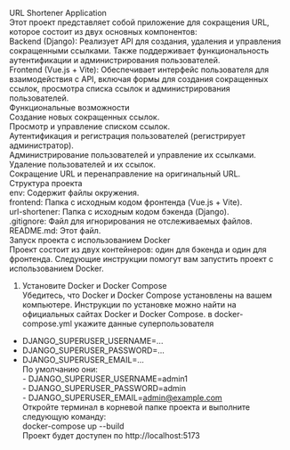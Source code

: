 URL Shortener Application   
Этот проект представляет собой приложение для сокращения URL, которое состоит из двух основных компонентов:   
Backend (Django): Реализует API для создания, удаления и управления сокращенными ссылками. Также поддерживает функциональность аутентификации и администрирования пользователей.   
Frontend (Vue.js + Vite): Обеспечивает интерфейс пользователя для взаимодействия с API, включая формы для создания сокращенных ссылок, просмотра списка ссылок и администрирования пользователей.   
Функциональные возможности   
Создание новых сокращенных ссылок.   
Просмотр и управление списком ссылок.   
Аутентификация и регистрация пользователей (регистрирует администратор).   
Администрирование пользователей и управление их ссылками.   
Удаление пользователей и их ссылок.   
Сокращение URL и перенаправление на оригинальный URL.   
Структура проекта   
env: Содержит файлы окружения.   
frontend: Папка с исходным кодом фронтенда (Vue.js + Vite).   
url-shortener: Папка с исходным кодом бэкенда (Django).   
.gitignore: Файл для игнорирования не отслеживаемых файлов.   
README.md: Этот файл.   
Запуск проекта с использованием Docker   
Проект состоит из двух контейнеров: один для бэкенда и один для фронтенда. Следующие инструкции помогут вам запустить проект с использованием Docker.   
1. Установите Docker и Docker Compose   
Убедитесь, что Docker и Docker Compose установлены на вашем компьютере. Инструкции по установке можно найти на официальных сайтах Docker и Docker Compose.
в docker-compose.yml укажите данные суперпользователя   
- DJANGO_SUPERUSER_USERNAME=...
- DJANGO_SUPERUSER_PASSWORD=...
- DJANGO_SUPERUSER_EMAIL=...   
По умолчанию они:   
      - DJANGO_SUPERUSER_USERNAME=admin1   
      - DJANGO_SUPERUSER_PASSWORD=admin   
      - DJANGO_SUPERUSER_EMAIL=admin@example.com   
Откройте терминал в корневой папке проекта и выполните следующую команду:   
docker-compose up --build   
Проект будет доступен по http://localhost:5173   
